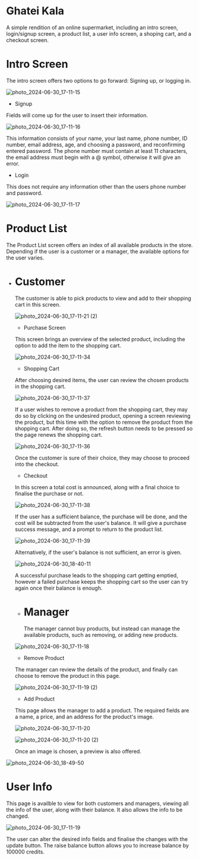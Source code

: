 # Ghatei Kala

A simple rendition of an online supermarket, including an intro screen, login/signup screen, a product list, a user info screen, a shoping cart, and a checkout screen.

# Intro Screen

The intro screen offers two options to go forward: Signing up, or logging in.

![photo_2024-06-30_17-11-15](https://github.com/iamhamidhosseini/Ghatei-Kala/assets/153517669/b398f06f-033a-49a4-9606-687712b98012)

- Signup

Fields will come up for the user to insert their information.

![photo_2024-06-30_17-11-16](https://github.com/iamhamidhosseini/Ghatei-Kala/assets/153517669/64af6016-3b05-444a-959d-0d1162fed3f2)

This information consists of your name, your last name, phone number, ID number, email address, age, and choosing a password, and reconfirming entered password.
The phone number must contain at least 11 characters, the email address must begin with a @ symbol, otherwise it will give an error.

- Login

This does not require any information other than the users phone number and password.

![photo_2024-06-30_17-11-17](https://github.com/iamhamidhosseini/Ghatei-Kala/assets/153517669/85d8c2e5-f2dd-4c47-866b-cbb53935eb98)

# Product List

The Product List screen offers an index of all available products in the store. Depending if the user is a customer or a manager, the available options for the user varies.
- Customer
  =
  The customer is able to pick products to view and add to their shopping cart in this screen.
  
  ![photo_2024-06-30_17-11-21 (2)](https://github.com/iamhamidhosseini/Ghatei-Kala/assets/153517669/d0e74d3d-51a2-4f49-a0b5-df45ace158f6)
  
  - Purchase Screen
  
  This screen brings an overview of the selected product, including the option to add the item to the shopping cart.

  ![photo_2024-06-30_17-11-34](https://github.com/iamhamidhosseini/Ghatei-Kala/assets/153517669/47a1add5-7bec-48ee-b2c7-2bd14ffffd05)
  
    - Shopping Cart
  
    After choosing desired items, the user can review the chosen products in the shopping cart.

    ![photo_2024-06-30_17-11-37](https://github.com/iamhamidhosseini/Ghatei-Kala/assets/153517669/d17a33fc-fb99-4890-981e-797b68e68ca9)

    If a user wishes to remove a product from the shopping cart, they may do so by clicking on the undesired product, opening a screen reviewing the product, but this time     with the option to remove the product from the shopping cart. After doing so, the refresh button needs to be pressed so the page renews the shopping cart.

    ![photo_2024-06-30_17-11-36](https://github.com/iamhamidhosseini/Ghatei-Kala/assets/153517669/eca205cd-eae5-4d73-8cf6-262369009edd)

    Once the customer is sure of their choice, they may choose to proceed into the checkout.

    - Checkout

    In this screen a total cost is announced, along with a final choice to finalise the purchase or not.
    
    ![photo_2024-06-30_17-11-38](https://github.com/iamhamidhosseini/Ghatei-Kala/assets/153517669/8ea1de2c-dd4b-45d8-ad75-82268fa190e5)

    If the user has a sufficient balance, the purchase will be done, and the cost will be subtracted from the user's balance. It will give a purchase success message, and a prompt to return to the product list.
    
    ![photo_2024-06-30_17-11-39](https://github.com/iamhamidhosseini/Ghatei-Kala/assets/153517669/813bc650-b05e-4e66-b1da-31a0d2e6c6c8)

    Alternatively, if the user's balance is not sufficient, an error is given.

  ![photo_2024-06-30_18-40-11](https://github.com/iamhamidhosseini/Ghatei-Kala/assets/153517669/c86ec042-b09f-4df1-b6a0-6ebc67456e80)

    A successful purchase leads to the shopping cart getting emptied, however a failed purchase keeps the shopping cart so the user can try again once their balance is enough.
  - Manager
    =
    The manager cannot buy products, but instead can manage the available products, such as removing, or adding new products.
    
  ![photo_2024-06-30_17-11-18](https://github.com/iamhamidhosseini/Ghatei-Kala/assets/153517669/21cfd1d8-9ee4-4267-89cc-770b0c509800)

    - Remove Product
 
    The manager can review the details of the product, and finally can choose to remove the product in this page.
    
  ![photo_2024-06-30_17-11-19 (2)](https://github.com/iamhamidhosseini/Ghatei-Kala/assets/153517669/e3787228-2b21-49e0-b8a8-e26e42aa45b7)

    - Add Product
  
    This page allows the manager to add a product. The required fields are a name, a price, and an address for the product's image.
    
  ![photo_2024-06-30_17-11-20](https://github.com/iamhamidhosseini/Ghatei-Kala/assets/153517669/a3e17b6b-5625-4c05-b99d-04a47af5be41)
  
  ![photo_2024-06-30_17-11-20 (2)](https://github.com/iamhamidhosseini/Ghatei-Kala/assets/153517669/c080bcd2-1bee-45d7-ae5b-21ab37280317)

    Once an image is chosen, a preview is also offered.

![photo_2024-06-30_18-49-50](https://github.com/iamhamidhosseini/Ghatei-Kala/assets/153517669/d3b5c0e2-7065-450d-ad1c-74b87261e361)

  
    
# User Info

  This page is availble to view for both customers and managers, viewing all the info of the user, along with their balance. It also allows the info to be changed.
  
![photo_2024-06-30_17-11-19](https://github.com/iamhamidhosseini/Ghatei-Kala/assets/153517669/cebe6ae0-aa3a-4ec8-9b94-80b17a1f980e)

  The user can alter the desired info fields and finalise the changes with the update button.
  The raise balance button allows you to increase balance by 100000 credits.

  
